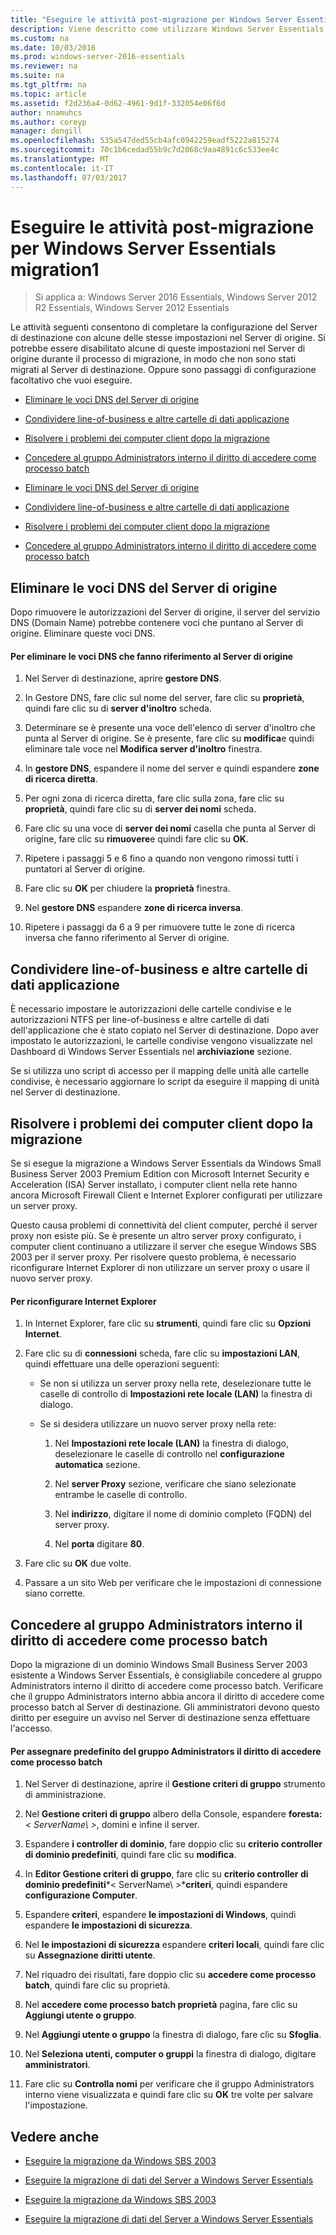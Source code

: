 ```yaml
---
title: "Eseguire le attività post-migrazione per Windows Server Essentials migration1"
description: Viene descritto come utilizzare Windows Server Essentials
ms.custom: na
ms.date: 10/03/2016
ms.prod: windows-server-2016-essentials
ms.reviewer: na
ms.suite: na
ms.tgt_pltfrm: na
ms.topic: article
ms.assetid: f2d236a4-0d62-4961-9d1f-332054e06f6d
author: nnamuhcs
ms.author: coreyp
manager: dongill
ms.openlocfilehash: 535a547ded55cb4afc0942259eadf5222a815274
ms.sourcegitcommit: 70c1b6cedad55b9c7d2068c9aa4891c6c533ee4c
ms.translationtype: MT
ms.contentlocale: it-IT
ms.lasthandoff: 07/03/2017
---
```

# <a name="perform-post-migration-tasks-for-windows-server-essentials-migration1"></a>Eseguire le attività post-migrazione per Windows Server Essentials migration1

>Si applica a: Windows Server 2016 Essentials, Windows Server 2012 R2 Essentials, Windows Server 2012 Essentials

Le attività seguenti consentono di completare la configurazione del Server di destinazione con alcune delle stesse impostazioni nel Server di origine. Si potrebbe essere disabilitato alcune di queste impostazioni nel Server di origine durante il processo di migrazione, in modo che non sono stati migrati al Server di destinazione. Oppure sono passaggi di configurazione facoltativo che vuoi eseguire.  
  

-   [Eliminare le voci DNS del Server di origine](Perform-post-migration-tasks-for-Windows-Server-Essentials-migration.md#BKMK_DeleteDNSEntries)  
  
-   [Condividere line-of-business e altre cartelle di dati applicazione](Perform-post-migration-tasks-for-Windows-Server-Essentials-migration.md#BKMK_ShareLineOfBusinessAndOtherApplications)  
  
-   [Risolvere i problemi dei computer client dopo la migrazione](Perform-post-migration-tasks-for-Windows-Server-Essentials-migration.md#BKMK_FixClientComputerIssuesAfterMigrating)  
  
-   [Concedere al gruppo Administrators interno il diritto di accedere come processo batch](Perform-post-migration-tasks-for-Windows-Server-Essentials-migration.md#BKMK_AdminGroup)  

-   [Eliminare le voci DNS del Server di origine](../migrate/Perform-post-migration-tasks-for-Windows-Server-Essentials-migration.md#BKMK_DeleteDNSEntries)  
  
-   [Condividere line-of-business e altre cartelle di dati applicazione](../migrate/Perform-post-migration-tasks-for-Windows-Server-Essentials-migration.md#BKMK_ShareLineOfBusinessAndOtherApplications)  
  
-   [Risolvere i problemi dei computer client dopo la migrazione](../migrate/Perform-post-migration-tasks-for-Windows-Server-Essentials-migration.md#BKMK_FixClientComputerIssuesAfterMigrating)  
  
-   [Concedere al gruppo Administrators interno il diritto di accedere come processo batch](../migrate/Perform-post-migration-tasks-for-Windows-Server-Essentials-migration.md#BKMK_AdminGroup)  

  
##  <a name="BKMK_DeleteDNSEntries"></a>Eliminare le voci DNS del Server di origine  
 Dopo rimuovere le autorizzazioni del Server di origine, il server del servizio DNS (Domain Name) potrebbe contenere voci che puntano al Server di origine. Eliminare queste voci DNS.  
  
#### <a name="to-delete-dns-entries-that-point-to-the-source-server"></a>Per eliminare le voci DNS che fanno riferimento al Server di origine  
  
1.  Nel Server di destinazione, aprire **gestore DNS**.  
  
2.  In Gestore DNS, fare clic sul nome del server, fare clic su **proprietà**, quindi fare clic su di **server d'inoltro** scheda.  
  
3.  Determinare se è presente una voce dell'elenco di server d'inoltro che punta al Server di origine. Se è presente, fare clic su **modifica**e quindi eliminare tale voce nel **Modifica server d'inoltro** finestra.  
  
4.  In **gestore DNS**, espandere il nome del server e quindi espandere **zone di ricerca diretta**.  
  
5.  Per ogni zona di ricerca diretta, fare clic sulla zona, fare clic su **proprietà**, quindi fare clic su di **server dei nomi** scheda.  
  
6.  Fare clic su una voce di **server dei nomi** casella che punta al Server di origine, fare clic su **rimuovere**e quindi fare clic su **OK**.  
  
7.  Ripetere i passaggi 5 e 6 fino a quando non vengono rimossi tutti i puntatori al Server di origine.  
  
8.  Fare clic su **OK** per chiudere la **proprietà** finestra.  
  
9. Nel **gestore DNS** espandere **zone di ricerca inversa**.  
  
10. Ripetere i passaggi da 6 a 9 per rimuovere tutte le zone di ricerca inversa che fanno riferimento al Server di origine.  
  
##  <a name="BKMK_ShareLineOfBusinessAndOtherApplications"></a>Condividere line-of-business e altre cartelle di dati applicazione  
 È necessario impostare le autorizzazioni delle cartelle condivise e le autorizzazioni NTFS per line-of-business e altre cartelle di dati dell'applicazione che è stato copiato nel Server di destinazione. Dopo aver impostato le autorizzazioni, le cartelle condivise vengono visualizzate nel Dashboard di Windows Server Essentials nel **archiviazione** sezione.  
  
 Se si utilizza uno script di accesso per il mapping delle unità alle cartelle condivise, è necessario aggiornare lo script da eseguire il mapping di unità nel Server di destinazione.  
  
##  <a name="BKMK_FixClientComputerIssuesAfterMigrating"></a>Risolvere i problemi dei computer client dopo la migrazione  
 Se si esegue la migrazione a Windows Server Essentials da Windows Small Business Server 2003 Premium Edition con Microsoft Internet Security e Acceleration (ISA) Server installato, i computer client nella rete hanno ancora Microsoft Firewall Client e Internet Explorer configurati per utilizzare un server proxy.  
  
 Questo causa problemi di connettività del client computer, perché il server proxy non esiste più. Se è presente un altro server proxy configurato, i computer client continuano a utilizzare il server che esegue Windows SBS 2003 per il server proxy. Per risolvere questo problema, è necessario riconfigurare Internet Explorer di non utilizzare un server proxy o usare il nuovo server proxy.  
  
#### <a name="to-reconfigure-internet-explorer"></a>Per riconfigurare Internet Explorer  
  
1.  In Internet Explorer, fare clic su **strumenti**, quindi fare clic su **Opzioni Internet**.  
  
2.  Fare clic su di **connessioni** scheda, fare clic su **impostazioni LAN**, quindi effettuare una delle operazioni seguenti:  
  
    -   Se non si utilizza un server proxy nella rete, deselezionare tutte le caselle di controllo di **Impostazioni rete locale (LAN)** la finestra di dialogo.  
  
    -   Se si desidera utilizzare un nuovo server proxy nella rete:  
  
        1.  Nel **Impostazioni rete locale (LAN)** la finestra di dialogo, deselezionare le caselle di controllo nel **configurazione automatica** sezione.  
  
        2.  Nel **server Proxy** sezione, verificare che siano selezionate entrambe le caselle di controllo.  
  
        3.  Nel **indirizzo**, digitare il nome di dominio completo (FQDN) del server proxy.  
  
        4.  Nel **porta** digitare **80**.  
  
3.  Fare clic su **OK** due volte.  
  
4.  Passare a un sito Web per verificare che le impostazioni di connessione siano corrette.  
  
##  <a name="BKMK_AdminGroup"></a>Concedere al gruppo Administrators interno il diritto di accedere come processo batch  
 Dopo la migrazione di un dominio Windows Small Business Server 2003 esistente a Windows Server Essentials, è consigliabile concedere al gruppo Administrators interno il diritto di accedere come processo batch. Verificare che il gruppo Administrators interno abbia ancora il diritto di accedere come processo batch al Server di destinazione. Gli amministratori devono questo diritto per eseguire un avviso nel Server di destinazione senza effettuare l'accesso.  
  
#### <a name="to-give-the-built-in-administrators-group-the-right-to-log-on-as-a-batch-job"></a>Per assegnare predefinito del gruppo Administrators il diritto di accedere come processo batch  
  
1.  Nel Server di destinazione, aprire il **Gestione criteri di gruppo** strumento di amministrazione.  
  
2.  Nel **Gestione criteri di gruppo** albero della Console, espandere **foresta:***< ServerName\ >*, domini e infine il server.  
  
3.  Espandere **i controller di dominio**, fare doppio clic su **criterio controller di dominio predefiniti**, quindi fare clic su **modifica**.  
  
4.  In **Editor Gestione criteri di gruppo**, fare clic su **criterio controller di dominio predefiniti***< ServerName\ >***criteri**, quindi espandere **configurazione Computer**.  
  
5.  Espandere **criteri**, espandere **le impostazioni di Windows**, quindi espandere **le impostazioni di sicurezza**.  
  
6.  Nel **le impostazioni di sicurezza** espandere **criteri locali**, quindi fare clic su **Assegnazione diritti utente**.  
  
7.  Nel riquadro dei risultati, fare doppio clic su **accedere come processo batch**, quindi fare clic su proprietà.  
  
8.  Nel **accedere come processo batch proprietà** pagina, fare clic su **Aggiungi utente o gruppo**.  
  
9. Nel **Aggiungi utente o gruppo** la finestra di dialogo, fare clic su **Sfoglia**.  
  
10. Nel **Seleziona utenti, computer o gruppi** la finestra di dialogo, digitare **amministratori**.  
  
11. Fare clic su **Controlla nomi** per verificare che il gruppo Administrators interno viene visualizzata e quindi fare clic su **OK** tre volte per salvare l'impostazione.  
  
## <a name="see-also"></a>Vedere anche  
  

-   [Eseguire la migrazione da Windows SBS 2003](Migrate-Windows-Small-Business-Server-2003-to-Windows-Server-Essentials.md)  
  
-   [Eseguire la migrazione di dati del Server a Windows Server Essentials](Migrate-Server-Data-to-Windows-Server-Essentials.md)

-   [Eseguire la migrazione da Windows SBS 2003](../migrate/Migrate-Windows-Small-Business-Server-2003-to-Windows-Server-Essentials.md)  
  
-   [Eseguire la migrazione di dati del Server a Windows Server Essentials](../migrate/Migrate-Server-Data-to-Windows-Server-Essentials.md)

